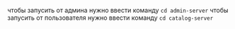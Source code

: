 чтобы запусить от админа нужно ввести команду ```cd admin-server```
чтобы запусить от пользователя нужно ввести команду ```cd catalog-server```
